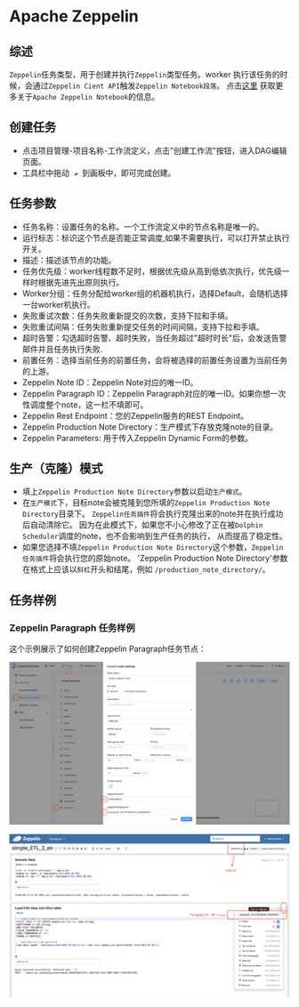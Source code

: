 # Apache Zeppelin

## 综述

`Zeppelin`任务类型，用于创建并执行`Zeppelin`类型任务。worker 执行该任务的时候，会通过`Zeppelin Cient API`触发`Zeppelin Notebook段落`。
点击[这里](https://zeppelin.apache.org/) 获取更多关于`Apache Zeppelin Notebook`的信息。

## 创建任务

- 点击项目管理-项目名称-工作流定义，点击"创建工作流"按钮，进入DAG编辑页面。
- 工具栏中拖动 <img src="../../../../img/tasks/icons/zeppelin.png" width="15"/> 到画板中，即可完成创建。

## 任务参数

- 任务名称：设置任务的名称。一个工作流定义中的节点名称是唯一的。
- 运行标志：标识这个节点是否能正常调度,如果不需要执行，可以打开禁止执行开关。
- 描述：描述该节点的功能。
- 任务优先级：worker线程数不足时，根据优先级从高到低依次执行，优先级一样时根据先进先出原则执行。
- Worker分组：任务分配给worker组的机器机执行，选择Default，会随机选择一台worker机执行。
- 失败重试次数：任务失败重新提交的次数，支持下拉和手填。
- 失败重试间隔：任务失败重新提交任务的时间间隔，支持下拉和手填。
- 超时告警：勾选超时告警、超时失败，当任务超过"超时时长"后，会发送告警邮件并且任务执行失败.
- 前置任务：选择当前任务的前置任务，会将被选择的前置任务设置为当前任务的上游。
- Zeppelin Note ID：Zeppelin Note对应的唯一ID。
- Zeppelin Paragraph ID：Zeppelin Paragraph对应的唯一ID。如果你想一次性调度整个note，这一栏不填即可。
- Zeppelin Rest Endpoint：您的Zeppelin服务的REST Endpoint。
- Zeppelin Production Note Directory：生产模式下存放克隆note的目录。
- Zeppelin Parameters: 用于传入Zeppelin Dynamic Form的参数。

## 生产（克隆）模式

- 填上`Zeppelin Production Note Directory`参数以启动`生产模式`。
- 在`生产模式`下，目标note会被克隆到您所填的`Zeppelin Production Note Directory`目录下。 
`Zeppelin任务插件`将会执行克隆出来的note并在执行成功后自动清除它。 
因为在此模式下，如果您不小心修改了正在被`Dolphin Scheduler`调度的note，也不会影响到生产任务的执行，
从而提高了稳定性。 
- 如果您选择不填`Zeppelin Production Note Directory`这个参数，`Zeppelin任务插件`将会执行您的原始note。
'Zeppelin Production Note Directory'参数在格式上应该以`斜杠`开头和结尾，例如 `/production_note_directory/`。

## 任务样例

### Zeppelin Paragraph 任务样例

这个示例展示了如何创建Zeppelin Paragraph任务节点：

![demo-zeppelin-paragraph](../../../../img/tasks/demo/zeppelin.png)

![demo-get-zeppelin-id](../../../../img/tasks/demo/zeppelin_id.png)

